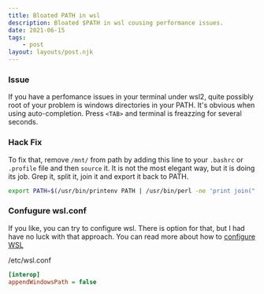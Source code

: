 ```yaml
---
title: Bloated PATH in wsl
description: Bloated $PATH in wsl cousing performance issues.
date: 2021-06-15
tags:
    - post
layout: layouts/post.njk
---
```


### Issue

If you have a perfomance issues in your terminal under wsl2, quite possibly root of your problem is windows directories in your PATH. It's obvious when using auto-completion. Press `<TAB>` and terminal is freazzing for several seconds.

### Hack Fix

To fix that, remove `/mnt/` from path by adding this line to your `.bashrc` or `.profile` file and then `source` it. It is not the most elegant way, but it is doing its job. Grep it, split it, join it and export it back to PATH.

```bash
export PATH=$(/usr/bin/printenv PATH | /usr/bin/perl -ne 'print join(":", grep { !/\/mnt\/[a-z]/ } split(/:/));'
```

### Confugure wsl.conf

If you like, you can try to configure wsl. There is option for that, but I had have no luck with that approach. You can read more about how to [configure WSL](https://devblogs.microsoft.com/commandline/automatically-configuring-wsl/)

/etc/wsl.conf

```ini
[interop]
appendWindowsPath = false
```
